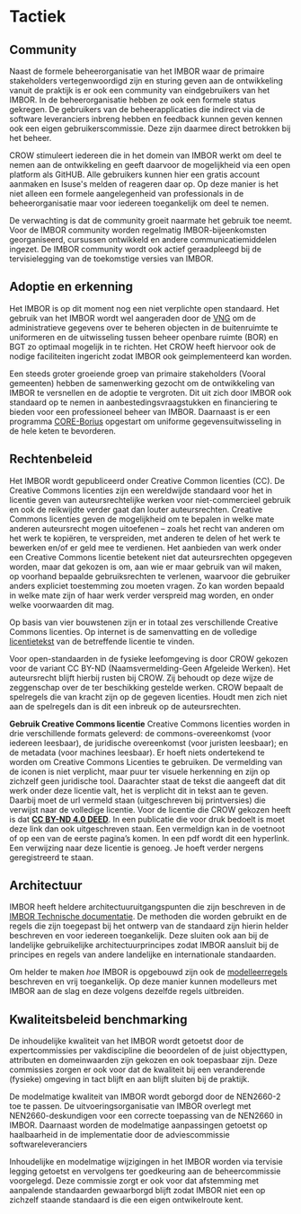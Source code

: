 # Tactiek


## Community
Naast de formele beheerorganisatie van het IMBOR waar de primaire stakeholders vertegenwoordigd zijn en sturing geven aan de ontwikkeling vanuit de praktijk is er ook een community van eindgebruikers van het IMBOR. In de beheerorganisatie hebben ze ook een formele status gekregen. De gebruikers van de beheerapplicaties die indirect via de software leveranciers inbreng hebben en feedback kunnen geven kennen ook een eigen gebruikerscommissie. Deze zijn daarmee direct betrokken bij het beheer.

CROW stimuleert iedereen die in het domein van IMBOR werkt om deel te nemen aan de ontwikkeling en geeft daarvoor de mogelijkheid via een open platform als GitHUB. Alle gebruikers kunnen hier een gratis account aanmaken en Isuse's melden of reageren daar op. Op deze manier is het niet alleen een formele aangelegenheid van professionals in de beheerorganisatie maar voor iedereen toegankelijk om deel te nemen.

De verwachting is dat de community groeit naarmate het gebruik toe neemt. Voor de IMBOR community worden regelmatig IMBOR-bijeenkomsten georganiseerd, cursussen ontwikkeld en andere communicatiemiddelen ingezet. De IMBOR community wordt ook actief geraadpleegd bij de tervisielegging van de toekomstige versies van IMBOR. 

## Adoptie en erkenning

Het IMBOR is op dit moment nog een niet verplichte open standaard. Het gebruik van het IMBOR wordt wel aangeraden door de [VNG](https://www.vngrealisatie.nl/producten/gebruik-bgt-bij-openbare-ruimte) om de administratieve gegevens over te beheren objecten in de buitenruimte te uniformeren en de uitwisseling tussen beheer openbare ruimte (BOR) en BGT zo optimaal mogelijk in te richten. Het CROW heeft hiervoor ook de nodige faciliteiten ingericht zodat IMBOR ook geimplementeerd kan worden.

Een steeds groter groeiende groep van primaire stakeholders (Vooral gemeenten) hebben de samenwerking gezocht om de ontwikkeling van IMBOR te versnellen en de adoptie te vergroten. Dit uit zich door IMBOR ook standaard op te nemen in aanbestedingsvraagstukken en financiering te bieden voor een professioneel beheer van IMBOR. Daarnaast is er een programma [CORE-Borius](https://www.crow.nl/thema-s/management-openbare-ruimte/imbor/borius-initiatief-voor-een-betere-uitwisseling-van) opgestart om uniforme gegevensuitwisseling in de hele keten te bevorderen.

<div class="issue" data-number="942"></div>

## Rechtenbeleid

Het IMBOR wordt gepubliceerd onder Creative Common licenties (CC). De Creative Commons licenties zijn een wereldwijde standaard voor het in licentie geven van auteursrechtelijke werken voor niet-commercieel gebruik en ook de reikwijdte verder gaat dan louter auteursrechten. Creative Commons licenties geven de mogelijkheid om te bepalen in welke mate anderen auteursrecht mogen uitoefenen – zoals het recht van anderen om het werk te kopiëren, te verspreiden, met anderen te delen of het werk te bewerken en/of er geld mee te verdienen. Het aanbieden van werk onder een Creative Commons licentie betekent niet dat auteursrechten opgegeven worden, maar dat gekozen is om, aan wie er maar gebruik van wil maken, op voorhand bepaalde gebruiksrechten te verlenen, waarvoor die gebruiker anders expliciet toestemming zou moeten vragen. Zo kan  worden bepaald in welke mate zijn of haar werk verder verspreid mag worden, en onder welke voorwaarden dit mag.

Op basis van vier bouwstenen zijn er in totaal zes verschillende Creative Commons licenties. Op internet is de samenvatting en de volledige [licentietekst](https://creativecommons.org/share-your-work/cclicenses/) van de betreffende licentie te vinden.

Voor open-standaarden in de fysieke leefomgeving is door CROW gekozen voor de variant CC BY-ND (Naamsvermelding-Geen Afgeleide Werken). Het auteursrecht blijft hierbij rusten bij CROW. Zij behoudt op deze wijze de zeggenschap over de ter beschikking gestelde werken. CROW bepaalt de spelregels die van kracht zijn op de gegeven licenties. Houdt men zich niet aan de spelregels dan is dit een inbreuk op de auteursrechten.

<b>Gebruik Creative Commons licentie</b>
Creative Commons licenties worden in drie verschillende formats geleverd: de commons-overeenkomst (voor iedereen leesbaar), de juridische overeenkomst (voor juristen leesbaar); en de metadata (voor machines leesbaar). Er hoeft niets ondertekend te worden om Creative Commons Licenties te gebruiken.
De vermelding van de iconen is niet verplicht, maar puur ter visuele herkenning en zijn op zichzelf geen juridische tool. Daarachter staat de tekst die aangeeft dat dit werk onder deze licentie valt, het is verplicht dit in tekst aan te geven. Daarbij moet de url vermeld staan (uitgeschreven bij printversies) die verwijst naar de volledige licentie. Voor de licentie die CROW gekozen heeft is dat <b>[CC BY-ND 4.0 DEED](https://creativecommons.org/licenses/by-nd/4.0/)</b>. In een publicatie die voor druk bedoelt is moet deze link dan ook uitgeschreven staan. 
Een vermeldign kan in de voetnoot of op een van de eerste pagina’s komen.  In een pdf wordt dit een hyperlink. Een verwijzing naar deze licentie is genoeg. Je hoeft verder nergens geregistreerd te staan.

## Architectuur
IMBOR heeft heldere architectuuruitgangspunten die zijn beschreven in de [IMBOR Technische documentatie](https://docs.crow.nl/imbor/techdoc/). De methoden die worden gebruikt en de regels die zijn toegepast bij het ontwerp van de standaard zijn hierin helder beschreven en voor iedereen toegankelijk. Deze sluiten ook aan bij de landelijke gebruikelijke architectuurprincipes zodat IMBOR aansluit bij de principes en regels van andere landelijke en internationale standaarden.

Om helder te maken <i>hoe</i> IMBOR is opgebouwd zijn ook de [modelleerregels](https://docs.crow.nl/imbor/modelleerregels/) beschreven en vrij toegankelijk. Op deze manier kunnen modelleurs met IMBOR aan de slag en deze volgens dezelfde regels uitbreiden. 

## Kwaliteitsbeleid benchmarking
De inhoudelijke kwaliteit van het IMBOR wordt getoetst door de expertcommissies per vakdiscipline die beoordelen of de juist objecttypen, attributen en domeinwaarden zijn gekozen en ook toepasbaar zijn. Deze commissies zorgen er ook voor dat de kwaliteit bij een veranderende (fysieke) omgeving in tact blijft en aan blijft sluiten bij de praktijk.

De modelmatige kwaliteit van IMBOR wordt geborgd door de NEN2660-2 toe te passen. De uitvoeringsorganisatie van IMBOR overlegt met NEN2660-deskundigen voor een correcte toepassing van de NEN2660 in IMBOR. Daarnaast worden de modelmatige aanpassingen getoetst op haalbaarheid in de implementatie door de adviescommissie softwareleveranciers

Inhoudelijke en modelmatige wijzigingen in het IMBOR worden via tervisie legging getoetst en vervolgens ter goedkeuring aan de beheercommissie voorgelegd. Deze commissie zorgt er ook voor dat afstemming met aanpalende standaarden gewaarborgd blijft zodat IMBOR niet een op zichzelf staande standaard is die een eigen ontwikelroute kent.

